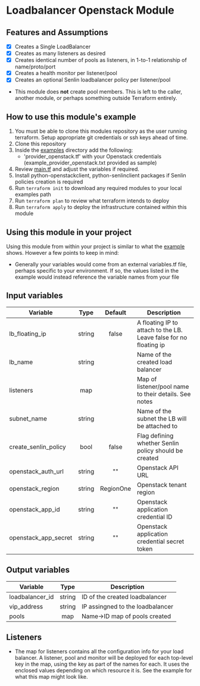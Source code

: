 # Loadbalancer Openstack Module

## Features and Assumptions

- [x] Creates a Single LoadBalancer
- [x] Creates as many listeners as desired
- [x] Creates identical number of pools as listeners, in 1-to-1 relationship of name/proto/port
- [X] Creates a health monitor per listener/pool 
- [X] Creates an optional Senlin loadbalancer policy per listener/pool 

* This module does **not** create pool members. This is left to the caller, another module, or perhaps something outside Terraform entirely. 
## How to use this module's example

  1. You must be able to clone this modules repository as the user running terraform. Setup appropriate git credentials or ssh keys ahead of time.
  2. Clone this repository
  3. Inside the [examples](./examples/) directory add the following:
     * 'provider_openstack.tf' with your Openstack credentials (example_provider_openstack.txt provided as sample)
  4. Review [main.tf](./examples/main.tf) and adjust the variables if required.
  5. Install python-openstackclient, python-senlinclient packages if Senlin policies creation is required
  6. Run `terraform init` to download any required modules to your local examples path
  7. Run `terraform plan` to review what terraform intends to deploy
  8. Run `terraform apply` to deploy the infrastructure contained within this module
  
## Using this module in your project

Using this module from within your project is similar to what the [example](./examples/) shows. However a few points to keep in mind:
* Generally your variables would come from an external variables.tf file, perhaps specific to your environment. If so, the values listed in the example would instead reference the variable names from your file

## Input variables

| Variable               |  Type  |  Default        | Description                                                      |
|------------------------|:------:|:---------------:|------------------------------------------------------------------|
| lb_floating_ip         | string |       false     | A floating IP to attach to the LB. Leave false for no floating ip|
| lb_name                | string |                 | Name of the created load balancer                                |
| listeners              |  map   |                 | Map of listener/pool name to their details. See notes            |
| subnet_name            | string |                 | Name of the subnet the LB will be attached to                    |
| create_senlin_policy   |  bool  |       false     | Flag defining whether Senlin policy should be created            |
| openstack_auth_url     | string |       ""        | Openstack API URL                                                |
| openstack_region       | string |     RegionOne   | Openstack tenant region                                          |
| openstack_app_id       | string |       ""        | Openstack application credential ID                              |
| openstack_app_secret   | string |       ""        | Openstack application credential secret token                    |
 
## Output variables

| Variable             |  Type  | Description                                  |
|----------------------|:------:|----------------------------------------------|
| loadbalancer_id      | string | ID of the created loadbalancer               |
| vip_address          | string | IP assingned to the loadbalancer             |
| pools                |   map  | Name->ID map of pools created                |


## Listeners

* The map for listeners contains all the configuration info for your load balancer. A listener, pool and monitor will be deployed
for each top-level key in the map, using the key as part of the names for each.  It uses the enclosed values depending on which
resource  it is.  See the example for what this map might look  like.
